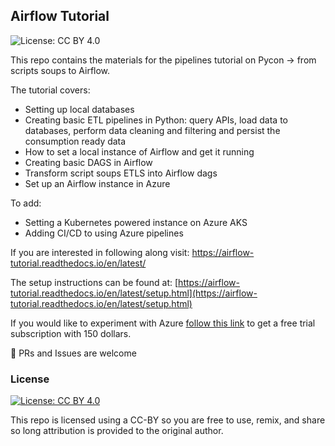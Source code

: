 ## Airflow Tutorial

![License: CC BY 4.0](https://img.shields.io/badge/License-CC%20BY%204.0-lightgrey.svg)

This repo contains the materials for the pipelines tutorial on Pycon -> from scripts soups to Airflow.

The tutorial covers:

- Setting up local databases
- Creating basic ETL pipelines in Python: query APIs, load data to databases, perform data cleaning and filtering and persist the consumption ready data
- How to set a local instance of Airflow and get it running
- Creating basic DAGS in Airflow
- Transform script soups ETLS into Airflow dags 
- Set up an Airflow instance in Azure

To add:
- Setting a Kubernetes powered instance on Azure AKS
- Adding CI/CD to using Azure pipelines

If you are interested in following along visit: <https://airflow-tutorial.readthedocs.io/en/latest/>


The setup instructions can be found at: [https://airflow-tutorial.readthedocs.io/en/latest/setup.html](https://airflow-tutorial.readthedocs.io/en/latest/setup.html)

If you would like to experiment with Azure [follow this link](https://azure.microsoft.com/en-us/free//?wt.mc_id=PyCon-github-taallard) to get a free trial subscription with 150 dollars.


🚀 PRs and Issues are welcome

### License

[![License: CC BY 4.0](https://licensebuttons.net/l/by/4.0/80x15.png)](https://creativecommons.org/licenses/by/4.0/)


This repo is licensed using a CC-BY so you are free to use, remix, and share so long attribution is provided to the original author.
